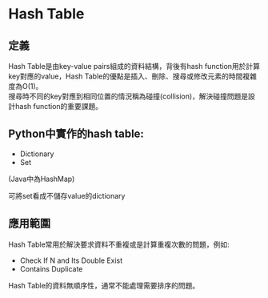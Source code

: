 # Hash Table

## 定義
Hash Table是由key-value pairs組成的資料結構，背後有hash function用於計算key對應的value，Hash Table的優點是插入、刪除、搜尋或修改元素的時間複雜度為O(1)。\
搜尋時不同的key對應到相同位置的情況稱為碰撞(collision)，解決碰撞問題是設計hash function的重要課題。

## Python中實作的hash table:
- Dictionary
- Set

(Java中為HashMap)

可將set看成不儲存value的dictionary

## 應用範圍
Hash Table常用於解決要求資料不重複或是計算重複次數的問題，例如:
- Check If N and Its Double Exist
- Contains Duplicate

Hash Table的資料無順序性，通常不能處理需要排序的問題。